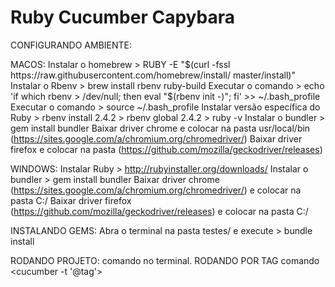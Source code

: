 # Ruby Cucumber Capybara

CONFIGURANDO AMBIENTE: 

MACOS:
Instalar o homebrew > RUBY -E "$(curl -fssl https://raw.githubusercontent.com/homebrew/install/ master/install)"
Instalar o Rbenv > brew install rbenv ruby-build
Executar o comando > echo 'if which rbenv > /dev/null; then eval "$(rbenv init -)";
fi' >> ~/.bash_profile
Executar o comando > source ~/.bash_profile
Instalar versão específica do Ruby > rbenv install 2.4.2 > rbenv global 2.4.2 > ruby -v
Instalar o bundler > gem install bundler
Baixar driver chrome e colocar na pasta usr/local/bin (https://sites.google.com/a/chromium.org/chromedriver/)
Baixar driver firefox e colocar na pasta (https://github.com/mozilla/geckodriver/releases)

WINDOWS: 
Instalar Ruby > http://rubyinstaller.org/downloads/
Instalar o bundler > gem install bundler
Baixar driver chrome (https://sites.google.com/a/chromium.org/chromedriver/) e colocar na pasta C:/ 
Baixar driver firefox (https://github.com/mozilla/geckodriver/releases) e colocar na pasta C:/

INSTALANDO GEMS: 
Abra o terminal na pasta testes/ e execute > bundle install

RODANDO PROJETO: 
comando <cucumber> no terminal. 
RODANDO POR TAG
comando <cucumber -t '@tag'>


